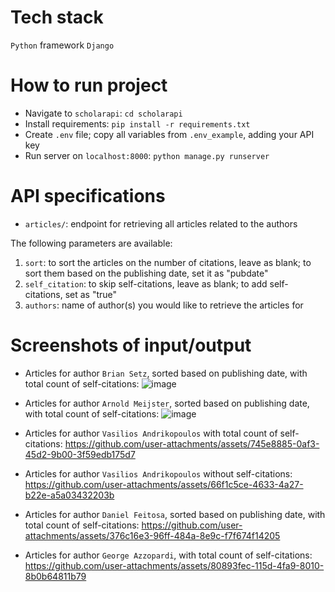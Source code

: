 # Tech stack
`Python` framework `Django`

# How to run project

* Navigate to `scholarapi`: `cd scholarapi`
* Install requirements: `pip install -r requirements.txt`
* Create `.env` file; copy all variables from `.env_example`, adding your API key
* Run server on `localhost:8000`: `python manage.py runserver`

# API specifications

* `articles/`: endpoint for retrieving all articles related to the authors

The following parameters are available:
1. `sort`: to sort the articles on the number of citations, leave as blank; to sort them based on the publishing date, set it as "pubdate"
2. `self_citation`: to skip self-citations, leave as blank; to add self-citations, set as "true"
3. `authors`: name of author(s) you would like to retrieve the articles for 

# Screenshots of input/output

* Articles for author `Brian Setz`, sorted based on publishing date, with total count of self-citations:
  ![image](https://github.com/user-attachments/assets/6b239f8d-29c6-4a5a-ae18-9c4eb2411c9d)

* Articles for author `Arnold Meijster`, sorted based on publishing date, with total count of self-citations:
  ![image](https://github.com/user-attachments/assets/cb205503-721c-45e1-b0dd-066414d7f2be)

* Articles for author `Vasilios Andrikopoulos` with total count of self-citations:
  https://github.com/user-attachments/assets/745e8885-0af3-45d2-9b00-3f59edb175d7

* Articles for author `Vasilios Andrikopoulos` without self-citations:
  https://github.com/user-attachments/assets/66f1c5ce-4633-4a27-b22e-a5a03432203b

* Articles for author `Daniel Feitosa`, sorted based on publishing date, with total count of self-citations:
  https://github.com/user-attachments/assets/376c16e3-96ff-484a-8e9c-f7f674f14205

* Articles for author `George Azzopardi`, with total count of self-citations:
  https://github.com/user-attachments/assets/80893fec-115d-4fa9-8010-8b0b64811b79




